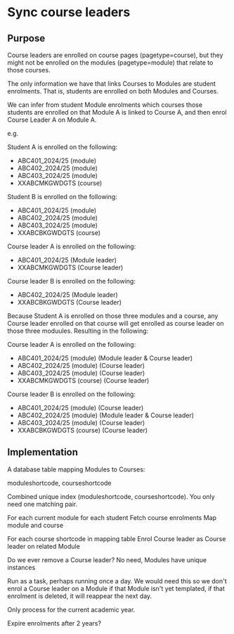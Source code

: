 # Sync course leaders

## Purpose

Course leaders are enrolled on course pages (pagetype=course), but they might not be enrolled on the modules (pagetype=module) that relate to those courses.

The only information we have that links Courses to Modules are student enrolments. That is, students are enrolled on both Modules and Courses.

We can infer from student Module enrolments which courses those students are enrolled on that Module A is linked to Course A, and then enrol Course Leader A on Module A.

e.g.

Student A is enrolled on the following:

- ABC401_2024/25 (module)
- ABC402_2024/25 (module)
- ABC403_2024/25 (module)
- XXABCMKGWDGTS (course)

Student B is enrolled on the following:

- ABC401_2024/25 (module)
- ABC402_2024/25 (module)
- ABC403_2024/25 (module)
- XXABCBKGWDGTS (course)

Course leader A is enrolled on the following:

- ABC401_2024/25 (Module leader)
- XXABCMKGWDGTS (Course leader)

Course leader B is enrolled on the following:

- ABC402_2024/25 (Module leader)
- XXABCBKGWDGTS (Course leader)

Because Student A is enrolled on those three modules and a course, any Course leader enrolled on that course will get enrolled as course leader on those three moduules. Resulting in the following:

Course leader A is enrolled on the following:

- ABC401_2024/25 (module) (Module leader & Course leader)
- ABC402_2024/25 (module) (Course leader)
- ABC403_2024/25 (module) (Course leader)
- XXABCMKGWDGTS (course) (Course leader)

Course leader B is enrolled on the following:

- ABC401_2024/25 (module) (Course leader)
- ABC402_2024/25 (module) (Module leader & Course leader)
- ABC403_2024/25 (module) (Course leader)
- XXABCBKGWDGTS (course) (Course leader)

## Implementation

A database table mapping Modules to Courses:

moduleshortcode, courseshortcode

Combined unique index (moduleshortcode, courseshortcode). You only need one matching pair.

For each current module
    for each student
        Fetch course enrolments
            Map module and course

For each course shortcode in mapping table
    Enrol Course leader as Course leader on related Module

Do we ever remove a Course leader?
    No need, Modules have unique instances

Run as a task, perhaps running once a day. We would need this so we don't enrol a Course leader on a Module if that Module isn't yet templated, if that enrolment is deleted, it will reappear the next day.

Only process for the current academic year.

Expire enrolments after 2 years?


